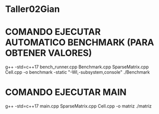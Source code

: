 # Taller02Gian

# COMANDO EJECUTAR AUTOMATICO BENCHMARK (PARA OBTENER VALORES)
g++ -std=c++17 bench_runner.cpp Benchmark.cpp SparseMatrix.cpp Cell.cpp -o benchmark -static "-Wl,-subsystem,console"
./Benchmark

# COMANDO EJECUTAR MAIN
g++ -std=c++17 main.cpp SparseMatrix.cpp Cell.cpp -o matriz
./matriz


